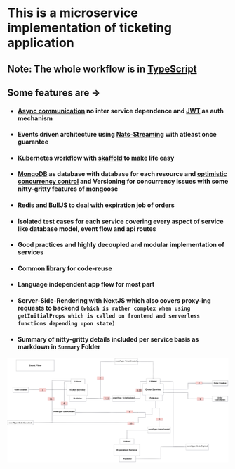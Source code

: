 # This is a microservice implementation of ticketing application

## Note: The whole workflow is in [TypeScript](https://www.typescriptlang.org/)

## Some features are ->

- #### [Async communication](https://docs.microsoft.com/en-us/dotnet/architecture/microservices/architect-microservice-container-applications/communication-in-microservice-architecture) no inter service dependence and [JWT](https://jwt.io/) as auth mechanism

- #### Events driven architecture using [Nats-Streaming](https://docs.nats.io/nats-streaming-concepts/intro#:~:text=NATS%20Streaming%20is%20a%20data,in%20the%20Go%20programming%20language.&text=NATS%20Streaming%20embeds%2C%20extends%2C%20and,under%20the%20Apache%2D2.0%20license.) with atleast once guarantee

- #### Kubernetes workflow with [skaffold](https://skaffold.dev/) to make life easy

- #### [MongoDB](https://www.mongodb.com/cloud/atlas/lp/try2-in?utm_source=google&utm_campaign=gs_apac_india_search_core_brand_atlas_desktop&utm_term=mongodb&utm_medium=cpc_paid_search&utm_ad=e&utm_ad_campaign_id=12212624347&gclid=Cj0KCQjwvaeJBhCvARIsABgTDM6qTdIi9fptvD_Yuy9uygNGkwWArBy2jIzubr_CGvTufxGWcW9nFkkaAktvEALw_wcB) as database with database for each resource and [optimistic concurrency control](https://en.wikipedia.org/wiki/Optimistic_concurrency_control) and Versioning for concurrency issues with some nitty-gritty features of mongoose

- #### Redis and BullJS to deal with expiration job of orders

- #### Isolated test cases for each service covering every aspect of service like database model, event flow and api routes

- #### Good practices and highly decoupled and modular implementation of services

- #### Common library for code-reuse

- #### Language independent app flow for most part

- #### Server-Side-Rendering with NextJS which also covers proxy-ing requests to backend `(which is rather complex when using getInitialProps which is called on frontend and serverless functions depending upon state)`

- #### Summary of nitty-gritty details included per service basis as markdown in `Summary` Folder

![Mongoose](./flow.png)